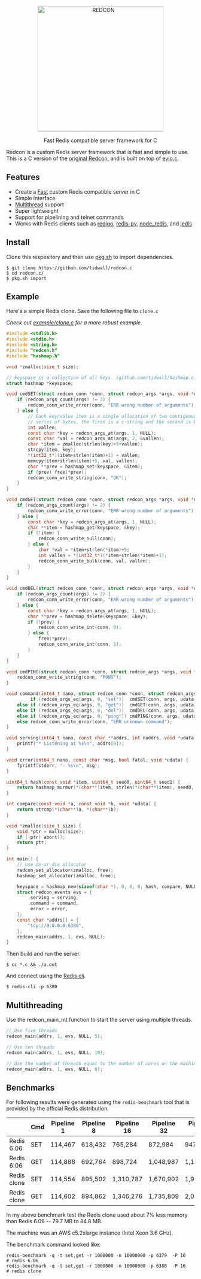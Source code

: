 <p align="center">
<img 
    src="logo.png" 
    width="336" border="0" alt="REDCON">
<br>
</p>

<p align="center">Fast Redis compatible server framework for C</p>


Redcon is a custom Redis server framework that is fast and simple to use. This is a C version of the [original Redcon](https://github.com/tidwall/redcon), and is built on top of [evio.c](https://github.com/tidwall/evio.c).


## Features

- Create a [Fast](#benchmarks) custom Redis compatible server in C
- Simple interface
- [Multithread](#multithreading) support
- Super lightweight
- Support for pipelining and telnet commands
- Works with Redis clients such as [redigo](https://github.com/garyburd/redigo), [redis-py](https://github.com/andymccurdy/redis-py), [node_redis](https://github.com/NodeRedis/node_redis), and [jedis](https://github.com/xetorthio/jedis)

## Install

Clone this respository and then use [pkg.sh](https://github.com/tidwall/pkg.sh)
to import dependencies.

```
$ git clone https://github.com/tidwall/redcon.c
$ cd redcon.c/
$ pkg.sh import
```

## Example

Here's a simple Redis clone. Save the following file to `clone.c` 

*Check out [example/clone.c](/example) for a more robust example*.

```c
#include <stdlib.h>
#include <stdio.h>
#include <string.h>
#include "redcon.h"
#include "hashmap.h"

void *zmalloc(size_t size);

// keyspace is a collection of all keys. (github.com/tidwall/hashmap.c)
struct hashmap *keyspace; 

void cmdSET(struct redcon_conn *conn, struct redcon_args *args, void *udata) {
    if (redcon_args_count(args) != 3) {
        redcon_conn_write_error(conn, "ERR wrong number of arguments");
    } else {
        // Each key/value item is a single allocation of two contiguous 
        // series of bytes, the first is a c-string and the second is binary.
        int vallen;
        const char *key = redcon_args_at(args, 1, NULL);
        const char *val = redcon_args_at(args, 2, &vallen);
        char *item = zmalloc(strlen(key)+5+vallen);
        strcpy(item, key); 
        *(int32_t*)(item+strlen(item)+1) = vallen;
        memcpy(item+strlen(item)+5, val, vallen);
        char **prev = hashmap_set(keyspace, &item);
        if (prev) free(*prev);
        redcon_conn_write_string(conn, "OK");
    }
}

void cmdGET(struct redcon_conn *conn, struct redcon_args *args, void *udata) {
    if (redcon_args_count(args) != 2) {
        redcon_conn_write_error(conn, "ERR wrong number of arguments");
    } else {
        const char *key = redcon_args_at(args, 1, NULL);
        char **item = hashmap_get(keyspace, &key);
        if (!item) {
            redcon_conn_write_null(conn);
        } else {
            char *val = *item+strlen(*item)+5;
            int vallen = *(int32_t*)(*item+strlen(*item)+1);
            redcon_conn_write_bulk(conn, val, vallen);
        }
    }
}

void cmdDEL(struct redcon_conn *conn, struct redcon_args *args, void *udata) {
    if (redcon_args_count(args) != 2) {
        redcon_conn_write_error(conn, "ERR wrong number of arguments");
    } else {
        const char *key = redcon_args_at(args, 1, NULL);
        char **prev = hashmap_delete(keyspace, &key);
        if (!prev) {
            redcon_conn_write_int(conn, 0);
        } else {
            free(*prev);
            redcon_conn_write_int(conn, 1);
        }
    }
}

void cmdPING(struct redcon_conn *conn, struct redcon_args *args, void *udata) {
    redcon_conn_write_string(conn, "PONG");
}

void command(int64_t nano, struct redcon_conn *conn, struct redcon_args *args, void *udata) {
         if (redcon_args_eq(args, 0, "set"))  cmdSET(conn, args, udata);
    else if (redcon_args_eq(args, 0, "get"))  cmdGET(conn, args, udata);
    else if (redcon_args_eq(args, 0, "del"))  cmdDEL(conn, args, udata);
    else if (redcon_args_eq(args, 0, "ping")) cmdPING(conn, args, udata);
    else redcon_conn_write_error(conn, "ERR unknown command");
}

void serving(int64_t nano, const char **addrs, int naddrs, void *udata) {
    printf("* Listening at %s\n", addrs[0]);
}

void error(int64_t nano, const char *msg, bool fatal, void *udata) {
    fprintf(stderr, "- %s\n", msg);
}

uint64_t hash(const void *item, uint64_t seed0, uint64_t seed1) {
    return hashmap_murmur(*(char**)item, strlen(*(char**)item), seed0, seed1);
}

int compare(const void *a, const void *b, void *udata) {
    return strcmp(*(char**)a, *(char**)b);
}

void *zmalloc(size_t size) {
    void *ptr = malloc(size);
    if (!ptr) abort();
    return ptr;
}

int main() {
    // use do-or-die allocator
    redcon_set_allocator(zmalloc, free);
    hashmap_set_allocator(zmalloc, free);

    keyspace = hashmap_new(sizeof(char *), 0, 0, 0, hash, compare, NULL);
    struct redcon_events evs = {
        .serving = serving,
        .command = command,
        .error = error,
    };
    const char *addrs[] = { 
        "tcp://0.0.0.0:6380",
    };
    redcon_main(addrs, 1, evs, NULL);
}
```

Then build and run the server.

```
$ cc *.c && ./a.out
```

And connect using the [Redis cli](https://redis.io/download).

```
$ redis-cli -p 6380
```

## Multithreading

Use the redcon_main_mt function to start the server using multiple threads.

```c
// Use five threads
redcon_main(addrs, 1, evs, NULL, 5);

// Use ten threads
redcon_main(addrs, 1, evs, NULL, 10);

// Use the number of threads equal to the number of cores on the machine.
redcon_main(addrs, 1, evs, NULL, 0);
```



## Benchmarks

For following results were generated using the `redis-benchmark` tool that is provided by the official Redis distribution.

|             | Cmd | Pipeline 1  | Pipeline 8  | Pipeline 16   | Pipeline 32   | Pipeline 64   | Pipeline 128  |
| ----------- | ----| ----------- | ----------- | ------------- | ------------- | ------------- | ------------- |
| Redis 6.06  | SET | 114,467     | 618,432     | 765,284       | 872,984       | 947,724       | 990,307       |
| Redis 6.06  | GET | 114,888     | 692,764     | 898,724       | 1,048,987     | 1,151,277     | 1,208,751     |
| Redis clone | SET | 114,554     | 895,502     | 1,310,787     | 1,670,902     | 1,954,295     | 2,122,295     |
| Redis clone | GET | 114,602     | 894,862     | 1,346,276     | 1,735,809     | 2,046,245     | 2,230,151     |

In my above benchmark test the Redis clone used about 7% less memory than Redis 6.06 -- 79.7 MB to 84.8 MB.

The machine was an AWS c5.2xlarge instance (Intel Xeon 3.6 GHz).

The benchmark command looked like:

```
redis-benchmark -q -t set,get -r 1000000 -n 10000000 -p 6379  -P 16   # redis 6.06
redis-benchmark -q -t set,get -r 1000000 -n 10000000 -p 6380  -P 16   # redis clone
```
